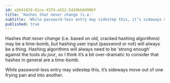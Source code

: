 ```yaml
---
id: a3641829-01ce-4374-a552-5d10bb84906f
title: 'Hashes that never change (i.e.'
subtitle: 'While password-less entry may sidestep this, it’s sideways move out of one frying pan and into another.'
published: true
---
```




Hashes *that never change* (i.e. based on old, cracked hashing algorithms) may be a time-bomb, but hashing user input (password or not) will always be a thing. Hashing algorithms will always need to be ‘strong enough’ against the tools *du jour*, so I think it’s a bit over-dramatic to consider that hashes in general are a time-bomb.

While password-less entry may sidestep this, it’s sideways move out of one frying pan and into another.

